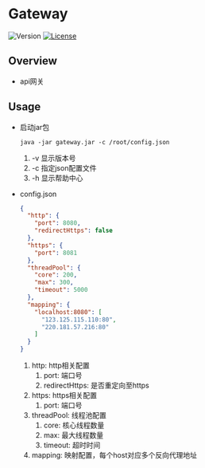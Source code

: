 # Gateway

![Version](https://img.shields.io/badge/version-1.0.0-green.svg)
[![License](https://img.shields.io/badge/license-MIT-blue.svg)](http://opensource.org/licenses/MIT)

## Overview
- api网关
    
## Usage

- 启动jar包
    ```shell
    java -jar gateway.jar -c /root/config.json
    ```
    1. -v 显示版本号
    1. -c 指定json配置文件
    1. -h 显示帮助中心
    
- config.json
    ```json
    {
      "http": {
        "port": 8080,
        "redirectHttps": false
      },
      "https": {
        "port": 8081
      },
      "threadPool": {
        "core": 200,
        "max": 300,
        "timeout": 5000
      },
      "mapping": {
        "localhost:8080": [
          "123.125.115.110:80",
          "220.181.57.216:80"
        ]
      }
    }
    ```
    1. http: http相关配置
        1. port: 端口号
        1. redirectHttps: 是否重定向至https
    1. https: https相关配置
        1. port: 端口号
    1. threadPool: 线程池配置
        1. core: 核心线程数量
        1. max: 最大线程数量
        1. timeout: 超时时间
    1. mapping: 映射配置，每个host对应多个反向代理地址
